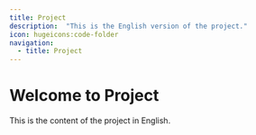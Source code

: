 ```yaml
---
title: Project
description:  "This is the English version of the project."
icon: hugeicons:code-folder
navigation:
  - title: Project
---
```


# Welcome to Project

This is the content of the project in English.


